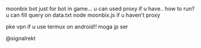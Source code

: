 moonbix bot just for bot in game... 
u can used proxy if u have.. 
how to run? 
u can fill query on data.txt 
node moonbix.js if u haven't proxy

pke vpn if u use termux on android!! 
moga jp ser

@signalrekt
